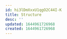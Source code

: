 ```yaml
---
id: hi3lDmXxxU1qgO2C44I-K
title: Structure
desc: ''
updated: 1644961726968
created: 1644961726968
---
```


